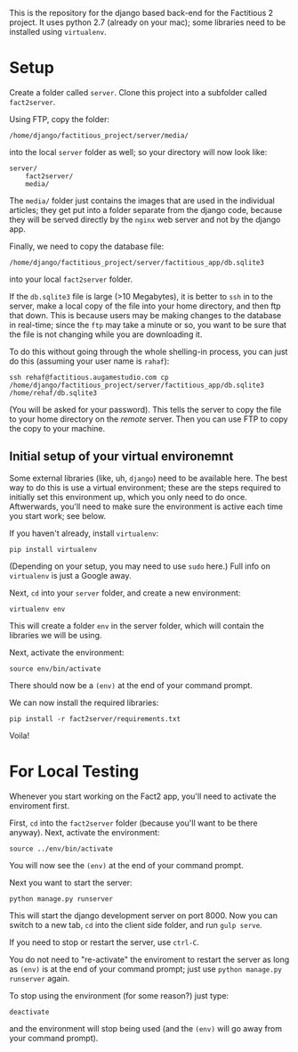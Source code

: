 This is the repository for the django based back-end for the Factitious 2 project. It uses python 2.7 (already on your mac); some libraries need to be installed using `virtualenv`.

# Setup #

Create a folder called `server`. Clone this project into a subfolder called `fact2server`.

Using FTP, copy the folder:

    /home/django/factitious_project/server/media/

into the local `server` folder as well; so your directory will now look like:

    server/
        fact2server/
        media/

The `media/` folder just contains the images that are used in the individual articles; they get put into a folder separate from the django code, because they will be served directly by the `nginx` web server and not by the django app.

Finally, we need to copy the database file:

    /home/django/factitious_project/server/factitious_app/db.sqlite3

into your local `fact2server` folder.

If the `db.sqlite3` file is large (>10 Megabytes), it is better to `ssh` in to the server, make a local copy of the file into your home directory, and then ftp that down. This is because users may be making changes to the database in real-time; since the `ftp` may take a minute or so, you want to be sure that the file is not changing while you are downloading it.

To do this without going through the whole shelling-in process, you can just do this (assuming your user name is `rahaf`):

    ssh rehaf@factitious.augamestudio.com cp /home/django/factitious_project/server/factitious_app/db.sqlite3 /home/rehaf/db.sqlite3

(You will be asked for your password). This tells the server to copy the file to your home directory on the *remote* server. Then you can use FTP to copy the copy to your machine.

## Initial setup of your virtual environemnt ##

Some external libraries (like, uh, `django`) need to be available here. The best way to do this is use a virtual environment; these are the steps required to initially set this environment up, which you only need to do once. Aftwerwards, you'll need to make sure the environment is active each time you start work; see below.

If you haven't already, install `virtualenv`:

    pip install virtualenv

(Depending on your setup, you may need to use `sudo` here.) Full info on `virtualenv` is just a Google away.

Next, `cd` into your `server` folder, and create a new environment:

    virtualenv env

This will create a folder `env` in the server folder, which will contain the libraries we will be using.

Next, activate the environment:

    source env/bin/activate

There should now be a `(env)` at the end of your command prompt.

We can now install the required libraries:

    pip install -r fact2server/requirements.txt

Voila!

# For Local Testing #

Whenever you start working on the Fact2 app, you'll need to activate the enviroment first.

First, `cd` into the `fact2server` folder (because you'll want to be there anyway). Next, activate the environment:

    source ../env/bin/activate

You will now see the `(env)` at the end of your command prompt.

Next you want to start the server:

    python manage.py runserver

This will start the django development server on port 8000. Now you can switch to a new tab, `cd` into the client side folder, and run `gulp serve`.

If you need to stop or restart the server, use `ctrl-C`. 

You do not need to "re-activate" the enviroment to restart the server as long as `(env)` is at the end of your command prompt; just use `python manage.py runserver` again.

To stop using the environment (for some reason?) just type:

    deactivate

and the environment will stop being used (and the `(env)` will go away from your command prompt).


